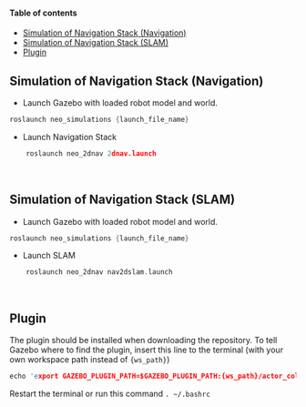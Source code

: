 #### Table of contents
- [Simulation of Navigation Stack (Navigation)](#Simulation-of-navigation-stack-navigation)
- [Simulation of Navigation Stack (SLAM)](#Simulation-of-navigation-stack-SLAM)
- [Plugin](#Plugin)




## Simulation of Navigation Stack (Navigation)

- Launch Gazebo with loaded robot model and world.
```c
roslaunch neo_simulations {launch_file_name}
```

- Launch Navigation Stack 
```c
    roslaunch neo_2dnav 2dnav.launch
```
<br>

## Simulation of Navigation Stack (SLAM)
- Launch Gazebo with loaded robot model and world.
```c
roslaunch neo_simulations {launch_file_name}
```

- Launch SLAM
```c
    roslaunch neo_2dnav nav2dslam.launch
```
<br>

## Plugin
The plugin should be installed when downloading the repository. To tell Gazebo where to find the plugin, insert this line to the terminal (with your own workspace path instead of `{ws_path}`) 

```c
echo 'export GAZEBO_PLUGIN_PATH=$GAZEBO_PLUGIN_PATH:{ws_path}/actor_collisions/build' >> ~/.bashrc
``` 

Restart the terminal or run this command `. ~/.bashrc` 

<br>
